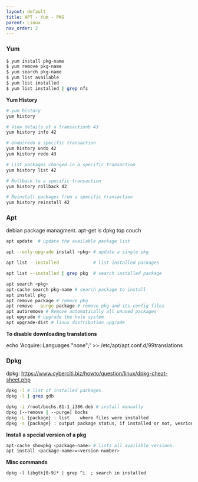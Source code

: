 ```yaml
---
layout: default
title: APT - Yum - PKG
parent: Linux
nav_order: 2
---
```



### Yum

```sh
$ yum install pkg-name
$ yum remove pkg-name
$ yum search pkg-name
$ yum list available
$ yum list installed
$ yum list installed | grep nfs

```

**Yum History**

```sh
# yum history
yum history

# View details of a transactionb 43
yum history info 42

# Undo/redo a specific transaction
yum history undo 42
yum history redo 43

# List packages changed in a specific transaction
yum history list 42

# Rollback to a specific transaction
yum history rollback 42

# Reinstall packages from a specific transaction
yum history reinstall 42

```



### Apt

debian package managment. apt-get is dpkg top couch  

```sh
apt update  # update the available package list

apt --only-upgrade install <pkg> # update a single pkg

apt list --installed             # list installed packages

apt list --installed | grep pkg  # search installed package

apt search <pkg> 
apt-cache search pkg-name # search package to install
apt install pkg
apt remove package # remove pkg
apt remove --purge package # remove pkg and its config files
apt autoremove # Remove automatically all unused packages
apt upgrade # upgrade the hole system
apt upgrade-dist # linux distribution upgrade
```

**To disable downloading translations**

  echo 'Acquire::Languages "none";' >> /etc/apt/apt.conf.d/99translations

### Dpkg

dpkg: https://www.cyberciti.biz/howto/question/linux/dpkg-cheat-sheet.php  

```sh
dpkg -l # list of installed packages.
dpkg -l | grep gdb

dpkg -i /root/bochs.81-1_i386.deb # install manually
dpkg [--remove | --purge] bochs
dpkg -L {package} : list	where files were installed
dpkg -s {package} : output package status, if installed or not, vesrion, dependencies
```

**Install a special version of a pkg**

```sh
apt-cache showpkg <package-name> # lists all available versions. 
apt install <package-name>=<version-number>
```

**Misc commands**

    dpkg -l libgtk[0-9]* | grep ^i  ; search in installed



